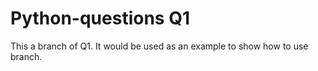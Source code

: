 # Python-questions Q1
This a branch of Q1. It would be used as an example to show how to use branch.
